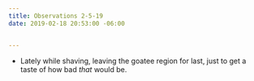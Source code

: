 ```yaml
---
title: Observations 2-5-19
date: 2019-02-18 20:53:00 -06:00


---
```


- Lately while shaving, leaving the goatee region for last, just to get a taste of how bad *that* would be.
